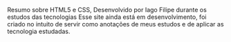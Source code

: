 Resumo sobre HTML5 e CSS, Desenvolvido por Iago Filipe durante os estudos das tecnologias
Esse site ainda está em desenvolvimento, foi criado no intuito de servir como anotações de meus estudos e de aplicar as tecnologia estudadas.


